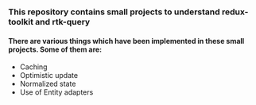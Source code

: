 ### This repository contains small projects to understand redux-toolkit and rtk-query

#### There are various things which have been implemented in these small projects. Some of them are:
* Caching
* Optimistic update
* Normalized state
* Use of Entity adapters
